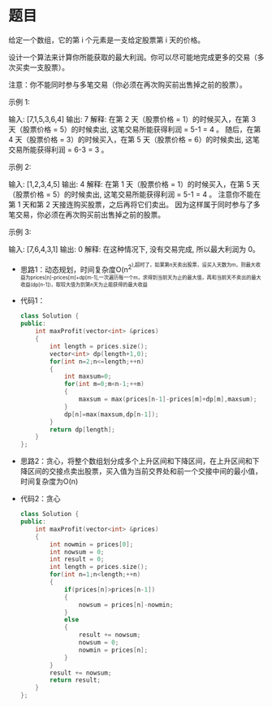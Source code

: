# 题目
给定一个数组，它的第 i 个元素是一支给定股票第 i 天的价格。

设计一个算法来计算你所能获取的最大利润。你可以尽可能地完成更多的交易（多次买卖一支股票）。

注意：你不能同时参与多笔交易（你必须在再次购买前出售掉之前的股票）。

 

示例 1:

输入: [7,1,5,3,6,4]
输出: 7
解释: 在第 2 天（股票价格 = 1）的时候买入，在第 3 天（股票价格 = 5）的时候卖出, 这笔交易所能获得利润 = 5-1 = 4 。
     随后，在第 4 天（股票价格 = 3）的时候买入，在第 5 天（股票价格 = 6）的时候卖出, 这笔交易所能获得利润 = 6-3 = 3 。

示例 2:

输入: [1,2,3,4,5]
输出: 4
解释: 在第 1 天（股票价格 = 1）的时候买入，在第 5 天 （股票价格 = 5）的时候卖出, 这笔交易所能获得利润 = 5-1 = 4 。
     注意你不能在第 1 天和第 2 天接连购买股票，之后再将它们卖出。
     因为这样属于同时参与了多笔交易，你必须在再次购买前出售掉之前的股票。

示例 3:

输入: [7,6,4,3,1]
输出: 0
解释: 在这种情况下, 没有交易完成, 所以最大利润为 0。



* 思路1：动态规划，时间复杂度O(n<sup>2<sup>),超时了，如果第n天卖出股票，设买入天数为m，则最大收益为prices[n]-prices[m]+dp[m-1],一次遍历每一个m，求得到当前天为止的最大值，再和当前天不卖出的最大收益(dp[n-1])，取较大值为到第n天为止能获得的最大收益

* 代码1：
    ```C++
    class Solution {
    public:
        int maxProfit(vector<int> &prices)
        {
            int length = prices.size();
            vector<int> dp(length+1,0);
            for(int n=2;n<=length;++n)
            {
                int maxsum=0;
                for(int m=0;m<n-1;++m)
                {
                    maxsum = max(prices[n-1]-prices[m]+dp[m],maxsum);
                }
                dp[n]=max(maxsum,dp[n-1]);
            }
            return dp[length];
        }
    };
    ````
* 思路2：贪心，将整个数组划分成多个上升区间和下降区间，在上升区间和下降区间的交接点卖出股票，买入值为当前交界处和前一个交接中间的最小值，时间复杂度为O(n)
* 代码2：贪心
    ```C++
    class Solution {
    public:
        int maxProfit(vector<int> &prices)
        {
            int nowmin = prices[0];
            int nowsum = 0;
            int result = 0;
            int length = prices.size();
            for(int n=1;n<length;++n)
            {
                if(prices[n]>prices[n-1])
                {
                    nowsum = prices[n]-nowmin;
                }
                else
                {
                    result += nowsum;
                    nowsum = 0;
                    nowmin = prices[n];
                }
            }
            result += nowsum;
            return result;
        }
    };
    ```